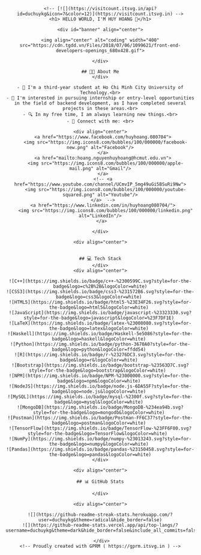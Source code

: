 <div id="header" align="center">

    <!-- [![](https://visitcount.itsvg.in/api?id=duchuykg&icon=7&color=12)](https://visitcount.itsvg.in) -->
    <h1> HELLO WORLD, I'M HUY HOANG 👋</h1>
    
    <div id="banner" align="center">
      
    <img align="center" alt="coding" width="400" src="https://cdn.tgdd.vn/Files/2018/07/06/1099621/front-end-developers-openings_680x428.gif">
      
    </div>
     
    ## 🧑‍🎓 About Me
    </div>
    
    - 🏫 I'm a third-year student at Ho Chi Minh City University of Technology.<br>
    - 📑 I'm interested in pursuing internship or entry-level opportunities in the field of backend development, as I have completed several projects in these areas.<br>
    - 🔍 In my free time, I am always learning new things.<br>
    - 💬 Connect with me: <br>
    
    <div align="center">
      <a href="https://www.facebook.com/huyhoang.080704">
        <img src="https://img.icons8.com/bubbles/100/000000/facebook-new.png" alt="Facebook"/>
      </a>
      <a href="mailto:hoang.nguyenhuyhoang@hcmut.edu.vn">
        <img src="https://img.icons8.com/bubbles/100/000000/apple-mail.png" alt="Gmail"/>
      </a>
      <!-- <a href="https://www.youtube.com/channel/UCmvIP_5mg49uGi5BSuRi9Nw">
        <img src="https://img.icons8.com/bubbles/100/000000/youtube-squared.png" alt="Youtube"/>
      </a>  -->
      <a href="https://www.linkedin.com/in/huyhoang080704/">
        <img src="https://img.icons8.com/bubbles/100/000000/linkedin.png" alt="LinkedIn"/>
      </a> 
    
    </div>
    
    <div align="center">
    
     
    ## 💻 Tech Stack
    </div>
    <div align="center">
    
    ![C++](https://img.shields.io/badge/c++-%2300599C.svg?style=for-the-badge&logo=c%2B%2B&logoColor=white)
    ![CSS3](https://img.shields.io/badge/css3-%231572B6.svg?style=for-the-badge&logo=css3&logoColor=white) 
    ![HTML5](https://img.shields.io/badge/html5-%23E34F26.svg?style=for-the-badge&logo=html5&logoColor=white) 
    ![JavaScript](https://img.shields.io/badge/javascript-%23323330.svg?style=for-the-badge&logo=javascript&logoColor=%23F7DF1E) 
    ![LaTeX](https://img.shields.io/badge/latex-%23008080.svg?style=for-the-badge&logo=latex&logoColor=white) 
    ![Haskell](https://img.shields.io/badge/Haskell-5e5086?style=for-the-badge&logo=haskell&logoColor=white) 
    ![Python](https://img.shields.io/badge/python-3670A0?style=for-the-badge&logo=python&logoColor=ffdd54) 
    ![R](https://img.shields.io/badge/r-%23276DC3.svg?style=for-the-badge&logo=r&logoColor=white) 
    ![Bootstrap](https://img.shields.io/badge/bootstrap-%23563D7C.svg?style=for-the-badge&logo=bootstrap&logoColor=white)  
    ![NPM](https://img.shields.io/badge/NPM-%23000000.svg?style=for-the-badge&logo=npm&logoColor=white) 
    ![NodeJS](https://img.shields.io/badge/node.js-6DA55F?style=for-the-badge&logo=node.js&logoColor=white) 
    ![MySQL](https://img.shields.io/badge/mysql-%2300f.svg?style=for-the-badge&logo=mysql&logoColor=white) 
    ![MongoDB](https://img.shields.io/badge/MongoDB-%234ea94b.svg?style=for-the-badge&logo=mongodb&logoColor=white) 
    ![Postman](https://img.shields.io/badge/Postman-FF6C37?style=for-the-badge&logo=postman&logoColor=white) 
    ![TensorFlow](https://img.shields.io/badge/TensorFlow-%23FF6F00.svg?style=for-the-badge&logo=TensorFlow&logoColor=white)  
    ![NumPy](https://img.shields.io/badge/numpy-%23013243.svg?style=for-the-badge&logo=numpy&logoColor=white) 
    ![Pandas](https://img.shields.io/badge/pandas-%23150458.svg?style=for-the-badge&logo=pandas&logoColor=white)
    </div>
     
    <div align="center">
     
    ## 📊 GitHub Stats
      
    </div>
    
    <div align="center">
      
    ![](https://github-readme-streak-stats.herokuapp.com/?user=duchuykg&theme=radical&hide_border=false)
    ![](https://github-readme-stats.vercel.app/api/top-langs/?username=duchuykg&theme=dark&hide_border=false&include_all_commits=false&count_private=false&layout=compact&langs_count=8)
    
     </div>
    <!-- Proudly created with GPRM ( https://gprm.itsvg.in ) -->
